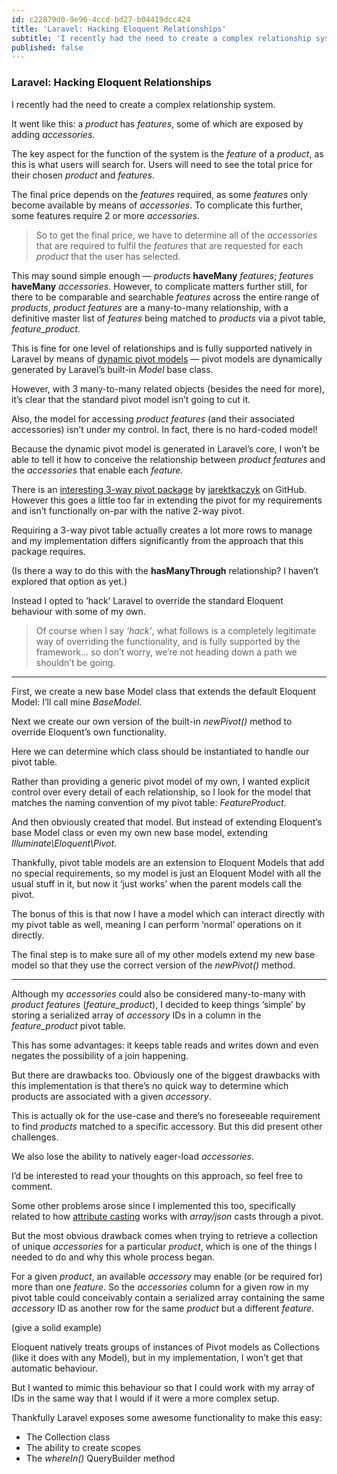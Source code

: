 ```yaml
---
id: c22879d0-9e96-4ccd-bd27-b04419dcc424
title: 'Laravel: Hacking Eloquent Relationships'
subtitle: 'I recently had the need to create a complex relationship system.'
published: false
---
```




### Laravel: Hacking Eloquent Relationships

I recently had the need to create a complex relationship system.

It went like this: a *product* has *features*, some of which are exposed by adding *accessories*.

The key aspect for the function of the system is the *feature* of a *product*, as this is what users will search for. Users will need to see the total price for their chosen *product* and *features*.

The final price depends on the *features* required, as some *features* only become available by means of *accessories*. To complicate this further, some features require 2 or more *accessories*.

> So to get the final price, we have to determine all of the *accessories* that are required to fulfil the *features* that are requested for each *product* that the user has selected.

This may sound simple enough — *products* **haveMany** *features*; *features* **haveMany** *accessories*. However, to complicate matters further still, for there to be comparable and searchable *features* across the entire range of *products*, *product features* are a many-to-many relationship, with a definitive master list of *features* being matched to *products* via a pivot table, *feature\_product*.

This is fine for one level of relationships and is fully supported natively in Laravel by means of [dynamic pivot models](http://laravel.com/docs/5.0/eloquent#working-with-pivot-tables) — pivot models are dynamically generated by Laravel’s built-in *Model* base class.

However, with 3 many-to-many related objects (besides the need for more), it’s clear that the standard pivot model isn’t going to cut it.

Also, the model for accessing *product features* (and their associated accessories) isn’t under my control. In fact, there is no hard-coded model!

Because the dynamic pivot model is generated in Laravel’s core, I won’t be able to tell it how to conceive the relationship between *product features* and the *accessories* that enable each *feature.*

There is an [interesting 3-way pivot package](https://github.com/jarektkaczyk/Eloquent-triple-pivot) by [jarektkaczyk](https://github.com/jarektkaczyk/) on GitHub. However this goes a little too far in extending the pivot for my requirements and isn’t functionally on-par with the native 2-way pivot.

Requiring a 3-way pivot table actually creates a lot more rows to manage and my implementation differs significantly from the approach that this package requires.

(Is there a way to do this with the **hasManyThrough** relationship? I haven’t explored that option as yet.)

Instead I opted to ‘hack’ Laravel to override the standard Eloquent behaviour with some of my own.

> Of course when I say *‘hack’*, what follows is a completely legitimate way of overriding the functionality, and is fully supported by the framework… so don’t worry, we’re not heading down a path we shouldn’t be going.





---



First, we create a new base Model class that extends the default Eloquent Model: I’ll call mine *BaseModel*.

Next we create our own version of the built-in *newPivot()* method to override Eloquent’s own functionality.

Here we can determine which class should be instantiated to handle our pivot table.

Rather than providing a generic pivot model of my own, I wanted explicit control over every detail of each relationship, so I look for the model that matches the naming convention of my pivot table: *FeatureProduct*.

And then obviously created that model. But instead of extending Eloquent’s base Model class or even my own new base model, extending *Illuminate\\Eloquent\\Pivot*.

Thankfully, pivot table models are an extension to Eloquent Models that add no special requirements, so my model is just an Eloquent Model with all the usual stuff in it, but now it ‘just works’ when the parent models call the pivot.

The bonus of this is that now I have a model which can interact directly with my pivot table as well, meaning I can perform ‘normal’ operations on it directly.

The final step is to make sure all of my other models extend my new base model so that they use the correct version of the *newPivot()* method.





---



Although my *accessories* could also be considered many-to-many with *product features* (*feature\_product*), I decided to keep things ‘simple’ by storing a serialized array of *accessory* IDs in a column in the *feature\_product* pivot table.

This has some advantages: it keeps table reads and writes down and even negates the possibility of a join happening.

But there are drawbacks too. Obviously one of the biggest drawbacks with this implementation is that there’s no quick way to determine which products are associated with a given *accessory*.

This is actually ok for the use-case and there’s no foreseeable requirement to find *products* matched to a specific accessory. But this did present other challenges.

We also lose the ability to natively eager-load *accessories*.

I’d be interested to read your thoughts on this approach, so feel free to comment.

Some other problems arose since I implemented this too, specifically related to how [attribute casting](http://laravel.com/docs/5.0/eloquent#attribute-casting) works with *array/json* casts through a pivot.

But the most obvious drawback comes when trying to retrieve a collection of unique *accessories* for a particular *product*, which is one of the things I needed to do and why this whole process began.

For a given *product*, an available *accessory* may enable (or be required for) more than one *feature*. So the *accessories* column for a given row in my pivot table could conceivably contain a serialized array containing the same *accessory* ID as another row for the same *product* but a different *feature*.

(give a solid example)

Eloquent natively treats groups of instances of Pivot models as Collections (like it does with any Model), but in my implementation, I won’t get that automatic behaviour.

But I wanted to mimic this behaviour so that I could work with my array of IDs in the same way that I would if it were a more complex setup.

Thankfully Laravel exposes some awesome functionality to make this easy:

- The Collection class
- The ability to create scopes
- The *whereIn()* QueryBuilder method